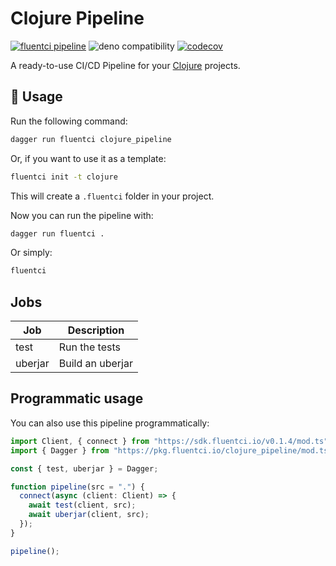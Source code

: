 # Clojure Pipeline

[![fluentci pipeline](https://img.shields.io/badge/dynamic/json?label=pkg.fluentci.io&labelColor=%23000&color=%23460cf1&url=https%3A%2F%2Fapi.fluentci.io%2Fv1%2Fpipeline%2Fclojure_pipeline&query=%24.version)](https://pkg.fluentci.io/clojure_pipeline)
![deno compatibility](https://shield.deno.dev/deno/^1.34)
[![codecov](https://img.shields.io/codecov/c/gh/fluent-ci-templates/clojure-pipeline)](https://codecov.io/gh/fluent-ci-templates/clojure-pipeline)

A ready-to-use CI/CD Pipeline for your [Clojure](https://clojure.org/) projects.

## 🚀 Usage

Run the following command:

```bash
dagger run fluentci clojure_pipeline
```

Or, if you want to use it as a template:

```bash
fluentci init -t clojure
```

This will create a `.fluentci` folder in your project.

Now you can run the pipeline with:

```bash
dagger run fluentci .
```

Or simply:

```bash
fluentci
```

## Jobs

| Job     | Description         |
| ------- | ------------------- |
| test    | Run the tests       |
| uberjar | Build an uberjar    |

## Programmatic usage

You can also use this pipeline programmatically:

```ts
import Client, { connect } from "https://sdk.fluentci.io/v0.1.4/mod.ts";
import { Dagger } from "https://pkg.fluentci.io/clojure_pipeline/mod.ts";

const { test, uberjar } = Dagger;

function pipeline(src = ".") {
  connect(async (client: Client) => {
    await test(client, src);
    await uberjar(client, src);
  });
}

pipeline();
```
